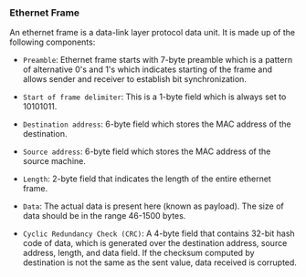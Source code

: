 ### Ethernet Frame
An ethernet frame is a data-link layer protocol data unit. It is made up of the following components:

- `Preamble`: Ethernet frame starts with 7-byte preamble which is a pattern of alternative 0's and 1's which indicates starting of the frame and allows sender and receiver to establish bit synchronization.

- `Start of frame delimiter`: This is a 1-byte field which is always set to 10101011.
- `Destination address`: 6-byte field which stores the MAC address of the destination.
- `Source address`: 6-byte field which stores the MAC address of the source machine.
- `Length`: 2-byte field that indicates the length of the entire ethernet frame.
- `Data`: The actual data is present here (known as payload). The size of data should be in the range 46-1500 bytes.
- `Cyclic Redundancy Check (CRC)`: A 4-byte field that contains 32-bit hash code of data, which is generated over the destination address, source address, length, and data field. If the checksum computed by destination is not the same as the sent value, data received is corrupted.
